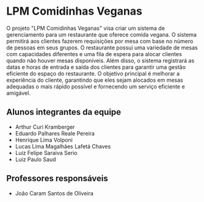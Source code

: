 # LPM Comidinhas Veganas
O projeto "LPM Comidinhas Veganas" visa criar um sistema de gerenciamento para um restaurante que oferece comida vegana. O sistema permitirá aos clientes fazerem requisições por mesa com base no número de pessoas em seus grupos. O restaurante possui uma variedade de mesas com capacidades diferentes e uma fila de espera para alocar clientes quando não houver mesas disponíveis. Além disso, o sistema registrará as datas e horas de entrada e saída dos clientes para garantir uma gestão eficiente do espaço do restaurante. O objetivo principal é melhorar a experiência do cliente, garantindo que eles sejam alocados em mesas adequadas o mais rápido possível e fornecendo um serviço eficiente e amigável.

## Alunos integrantes da equipe

* Arthur Curi Kramberger
* Eduardo Palhares Reale Pereira
* Henrique Lima Volponi
* Lucas Lima Magalhães Lafetá Chaves
* Luiz Felipe Saraiva Serio
* Luiz Paulo Saud

## Professores responsáveis

* João Caram Santos de Oliveira

